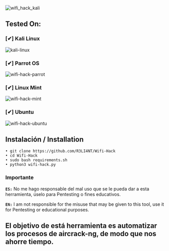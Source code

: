 ![wifi_hack_kali](https://user-images.githubusercontent.com/75953873/156777856-54c9a72a-a662-497a-a343-603761b38596.png)


## Tested On:

### [✔] Kali Linux

![kali-linux](https://user-images.githubusercontent.com/75953873/139563454-4a210fd6-96a7-4ee1-b7a2-0e6c4174e24f.png)


### [✔] Parrot OS

![wifi-hack-parrot](https://user-images.githubusercontent.com/75953873/139566052-79982b92-28a7-4e6d-9afa-266032f9677e.png)


### [✔] Linux Mint

![wifi-hack-mint](https://user-images.githubusercontent.com/75953873/139563944-7eef6e72-05fd-4481-bcc4-bffa6edbb512.png)


### [✔] Ubuntu

![wifi-hack-ubuntu](https://user-images.githubusercontent.com/75953873/140593033-e8498792-2f3d-4651-8787-f882a43901b9.png)


## Instalación / Installation

```
• git clone https://github.com/R3LI4NT/Wifi-Hack
• cd Wifi-Hack
• sudo bash requirements.sh
• python3 wifi-hack.py
```

### Importante

**`ES:`** No me hago responsable del mal uso que se le pueda dar a esta herramienta, úselo para Pentesting o fines educativos.

**`EN:`**  I am not responsible for the misuse that may be given to this tool, use it for Pentesting or educational purposes.


## El objetivo de está herramienta es automatizar los procesos de aircrack-ng, de modo que nos ahorre tiempo.
